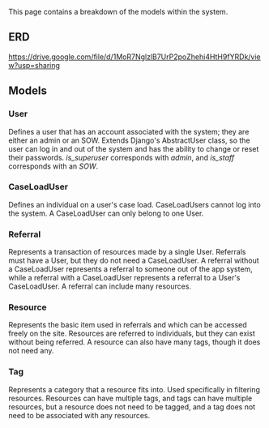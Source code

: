 This page contains a breakdown of the models within the system.

## ERD
https://drive.google.com/file/d/1MoR7NglzlB7UrP2poZhehi4HtH9fYRDk/view?usp=sharing

## Models

### User
Defines a user that has an account associated with the system; they are either an admin or an SOW. Extends Django's AbstractUser class, so the user can log in and out of the system and has the ability to change or reset their passwords. *is_superuser* corresponds with *admin*, and *is_staff* corresponds with an *SOW*.

### CaseLoadUser
Defines an individual on a user's case load. CaseLoadUsers cannot log into the system. A CaseLoadUser can only belong to one User.

### Referral
Represents a transaction of resources made by a single User. Referrals must have a User, but they do not need a CaseLoadUser. A referral without a CaseLoadUser represents a referral to someone out of the app system, while a referral with a CaseLoadUser represents a referral to a User's CaseLoadUser. A referral can include many resources.

### Resource
Represents the basic item used in referrals and which can be accessed freely on the site. Resources are referred to individuals, but they can exist without being referred. A resource can also have many tags, though it does not need any.

### Tag
Represents a category that a resource fits into. Used specifically in filtering resources. Resources can have multiple tags, and tags can have multiple resources, but a resource does not need to be tagged, and a tag does not need to be associated with any resources.
